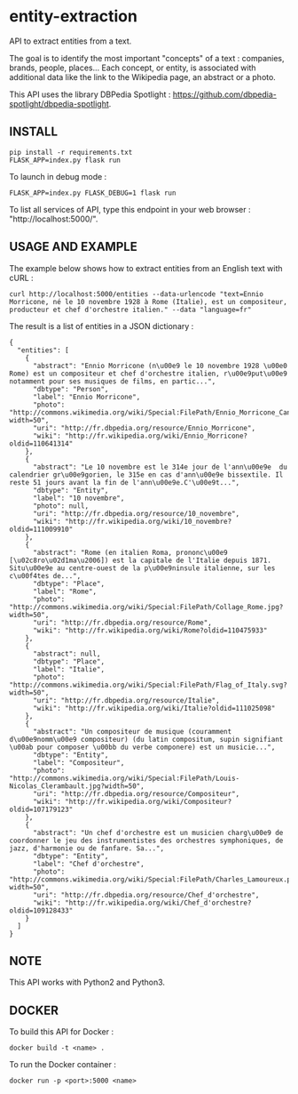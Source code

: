 # entity-extraction
API to extract entities from a text.

The goal is to identify the most important "concepts" of a text : companies, brands, people, places...
Each concept, or entity, is associated with additional data like the link to the Wikipedia page, an abstract or a photo.

This API uses the library DBPedia Spotlight : https://github.com/dbpedia-spotlight/dbpedia-spotlight.

## INSTALL
```
pip install -r requirements.txt
FLASK_APP=index.py flask run
```

To launch in debug mode :
```
FLASK_APP=index.py FLASK_DEBUG=1 flask run
```

To list all services of API, type this endpoint in your web browser : "http://localhost:5000/".

## USAGE AND EXAMPLE
The example below shows how to extract entities from an English text with cURL :
```
curl http://localhost:5000/entities --data-urlencode "text=Ennio Morricone, né le 10 novembre 1928 à Rome (Italie), est un compositeur, producteur et chef d'orchestre italien." --data "language=fr"
```

The result is a list of entities in a JSON dictionary :
```
{
  "entities": [
    {
      "abstract": "Ennio Morricone (n\u00e9 le 10 novembre 1928 \u00e0 Rome) est un compositeur et chef d'orchestre italien, r\u00e9put\u00e9 notamment pour ses musiques de films, en partic...",
      "dbtype": "Person",
      "label": "Ennio Morricone",
      "photo": "http://commons.wikimedia.org/wiki/Special:FilePath/Ennio_Morricone_Cannes_2012.jpg?width=50",
      "uri": "http://fr.dbpedia.org/resource/Ennio_Morricone",
      "wiki": "http://fr.wikipedia.org/wiki/Ennio_Morricone?oldid=110641314"
    },
    {
      "abstract": "Le 10 novembre est le 314e jour de l'ann\u00e9e  du calendrier gr\u00e9gorien, le 315e en cas d'ann\u00e9e bissextile. Il reste 51 jours avant la fin de l'ann\u00e9e.C'\u00e9t...",
      "dbtype": "Entity",
      "label": "10 novembre",
      "photo": null,
      "uri": "http://fr.dbpedia.org/resource/10_novembre",
      "wiki": "http://fr.wikipedia.org/wiki/10_novembre?oldid=111009910"
    },
    {
      "abstract": "Rome (en italien Roma, prononc\u00e9 [\u02c8ro\u02d1ma\u2006]) est la capitale de l'Italie depuis 1871. Situ\u00e9e au centre-ouest de la p\u00e9ninsule italienne, sur les c\u00f4tes de...",
      "dbtype": "Place",
      "label": "Rome",
      "photo": "http://commons.wikimedia.org/wiki/Special:FilePath/Collage_Rome.jpg?width=50",
      "uri": "http://fr.dbpedia.org/resource/Rome",
      "wiki": "http://fr.wikipedia.org/wiki/Rome?oldid=110475933"
    },
    {
      "abstract": null,
      "dbtype": "Place",
      "label": "Italie",
      "photo": "http://commons.wikimedia.org/wiki/Special:FilePath/Flag_of_Italy.svg?width=50",
      "uri": "http://fr.dbpedia.org/resource/Italie",
      "wiki": "http://fr.wikipedia.org/wiki/Italie?oldid=111025098"
    },
    {
      "abstract": "Un compositeur de musique (couramment d\u00e9nomm\u00e9 compositeur) (du latin compositum, supin signifiant \u00ab pour composer \u00bb du verbe componere) est un musicie...",
      "dbtype": "Entity",
      "label": "Compositeur",
      "photo": "http://commons.wikimedia.org/wiki/Special:FilePath/Louis-Nicolas_Clerambault.jpg?width=50",
      "uri": "http://fr.dbpedia.org/resource/Compositeur",
      "wiki": "http://fr.wikipedia.org/wiki/Compositeur?oldid=107179123"
    },
    {
      "abstract": "Un chef d'orchestre est un musicien charg\u00e9 de coordonner le jeu des instrumentistes des orchestres symphoniques, de jazz, d'harmonie ou de fanfare. Sa...",
      "dbtype": "Entity",
      "label": "Chef d'orchestre",
      "photo": "http://commons.wikimedia.org/wiki/Special:FilePath/Charles_Lamoureux.png?width=50",
      "uri": "http://fr.dbpedia.org/resource/Chef_d'orchestre",
      "wiki": "http://fr.wikipedia.org/wiki/Chef_d'orchestre?oldid=109128433"
    }
  ]
}
```

## NOTE
This API works with Python2 and Python3.

## DOCKER
To build this API for Docker :
```
docker build -t <name> .
```

To run the Docker container :
```
docker run -p <port>:5000 <name>
```
